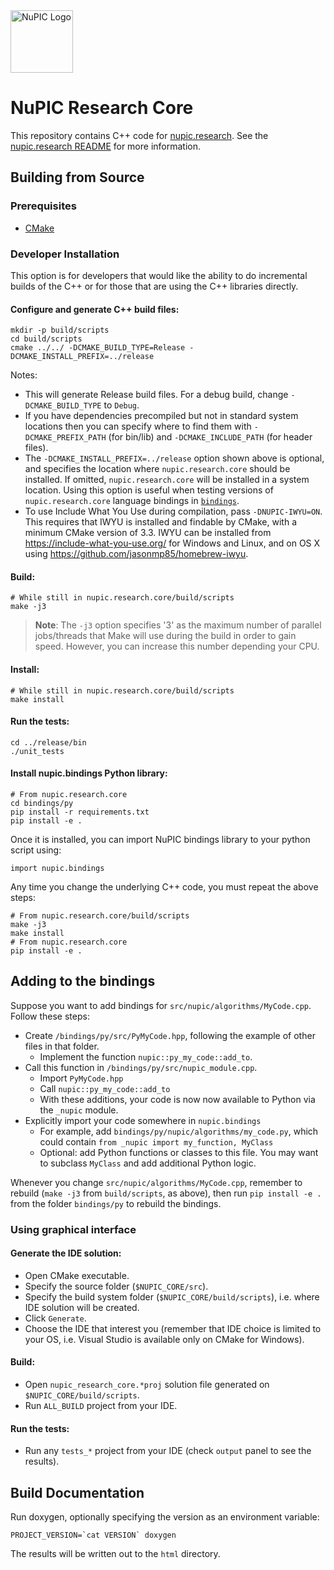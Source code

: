 <img src="http://numenta.org/87b23beb8a4b7dea7d88099bfb28d182.svg" alt="NuPIC Logo" width=100/>

# NuPIC Research Core

This repository contains C++ code for [nupic.research](https://github.com/numenta/nupic.research). See the [nupic.research README](https://github.com/numenta/nupic.research) for more information.

## Building from Source

### Prerequisites

- [CMake](http://www.cmake.org/)

### Developer Installation

This option is for developers that would like the ability to do incremental builds of the C++ or for those that are using the C++ libraries directly.

#### Configure and generate C++ build files:

    mkdir -p build/scripts
    cd build/scripts
    cmake ../../ -DCMAKE_BUILD_TYPE=Release -DCMAKE_INSTALL_PREFIX=../release

Notes:

- This will generate Release build files. For a debug build, change `-DCMAKE_BUILD_TYPE` to `Debug`.
- If you have dependencies precompiled but not in standard system locations then you can specify where to find them with `-DCMAKE_PREFIX_PATH` (for bin/lib) and `-DCMAKE_INCLUDE_PATH` (for header files).
- The `-DCMAKE_INSTALL_PREFIX=../release` option shown above is optional, and specifies the location where `nupic.research.core` should be installed. If omitted, `nupic.research.core` will be installed in a system location. Using this option is useful when testing versions of `nupic.research.core` language bindings in [`bindings`](bindings).
- To use Include What You Use during compilation, pass `-DNUPIC-IWYU=ON`. This requires that IWYU is installed and findable by CMake, with a minimum CMake version of 3.3. IWYU can be installed from https://include-what-you-use.org/ for Windows and Linux, and on OS X using https://github.com/jasonmp85/homebrew-iwyu.

#### Build:

    # While still in nupic.research.core/build/scripts
    make -j3

> **Note**: The `-j3` option specifies '3' as the maximum number of parallel jobs/threads that Make will use during the build in order to gain speed. However, you can increase this number depending your CPU.

#### Install:

    # While still in nupic.research.core/build/scripts
    make install

#### Run the tests:

    cd ../release/bin
    ./unit_tests

#### Install nupic.bindings Python library:

    # From nupic.research.core
    cd bindings/py
    pip install -r requirements.txt
    pip install -e .

Once it is installed, you can import NuPIC bindings library to your python script using:

    import nupic.bindings

Any time you change the underlying C++ code, you must repeat the above steps:

    # From nupic.research.core/build/scripts
    make -j3
    make install
    # From nupic.research.core
    pip install -e .

## Adding to the bindings

Suppose you want to add bindings for `src/nupic/algorithms/MyCode.cpp`. Follow these steps:

- Create `/bindings/py/src/PyMyCode.hpp`, following the example of other files in that folder.
  - Implement the function `nupic::py_my_code::add_to`.
- Call this function in `/bindings/py/src/nupic_module.cpp`.
  - Import `PyMyCode.hpp`
  - Call `nupic::py_my_code::add_to`
  - With these additions, your code is now now available to Python via the `_nupic` module.
- Explicitly import your code somewhere in `nupic.bindings`
  - For example, add `bindings/py/nupic/algorithms/my_code.py`, which could contain `from _nupic import my_function, MyClass`
  - Optional: add Python functions or classes to this file. You may want to subclass `MyClass` and add additional Python logic.

Whenever you change `src/nupic/algorithms/MyCode.cpp`, remember to rebuild (`make -j3` from `build/scripts`, as above), then run `pip install -e .` from the folder `bindings/py` to rebuild the bindings.

### Using graphical interface

#### Generate the IDE solution:

 * Open CMake executable.
 * Specify the source folder (`$NUPIC_CORE/src`).
 * Specify the build system folder (`$NUPIC_CORE/build/scripts`), i.e. where IDE solution will be created.
 * Click `Generate`.
 * Choose the IDE that interest you (remember that IDE choice is limited to your OS, i.e. Visual Studio is available only on CMake for Windows).

#### Build:

 * Open `nupic_research_core.*proj` solution file generated on `$NUPIC_CORE/build/scripts`.
 * Run `ALL_BUILD` project from your IDE.

#### Run the tests:

 * Run any `tests_*` project from your IDE (check `output` panel to see the results).

## Build Documentation

Run doxygen, optionally specifying the version as an environment variable:

    PROJECT_VERSION=`cat VERSION` doxygen

The results will be written out to the `html` directory.
